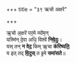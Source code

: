 +++
title = "३९ ऋचो अक्षरे"

+++

ऋ॒चो अ॒क्षरे॑ पर॒मे व्यो॑म॒न्  
यस्मि॑न् दे॒वा अधि॒ विश्वे॑ **निषे॒दुः**।  
यस् तन् **न वेद॒** किम् ऋ॒चा **क॑रिष्यति॒**  
य इत् तद् **वि॒दुस्** त इ॒मे **समा॑सते**॥
